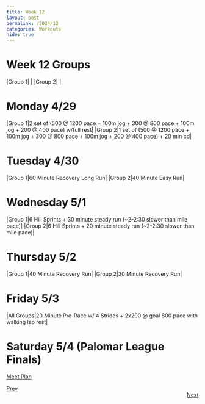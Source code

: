 ```yaml
---
title: Week 12
layout: post
permalink: /2024/12
categories: Workouts
hide: true
---
```



# Week 12 Groups

|Group 1| |
|Group 2| |

# Monday 4/29

|Group 1|2 set of (500 @ 1200 pace + 100m jog + 300 @ 800 pace + 100m jog + 200 @ 400 pace) w/full rest| 
|Group 2|1 set of (500 @ 1200 pace + 100m jog + 300 @ 800 pace + 100m jog + 200 @ 400 pace) + 20 min cd|

# Tuesday 4/30

|Group 1|60 Minute Recovery Long Run|
|Group 2|40 Minute Easy Run| 

# Wednesday 5/1 

|Group 1|6 Hill Sprints + 30 minute steady run (~2-2:30 slower than mile pace)| 
|Group 2|6 Hill Sprints + 20 minute steady run (~2-2:30 slower than mile pace)|

# Thursday 5/2

|Group 1|40 Minute Recovery Run|
|Group 2|30 Minute Recovery Run| 

# Friday 5/3 

|All Groups|20 Minute Pre-Race w/ 4 Strides + 2x200 @ goal 800 pace with walking lap rest|

# Saturday 5/4 (Palomar League Finals)

[Meet Plan]({{site.baseurl}}/2024/PLF)


<div style="text-align: left"> <a href="{{site.baseurl}}/2024/11">Prev</a></div> 
<div style="text-align: right"> <a href="{{site.baseurl}}/2024/13">Next</a></div>